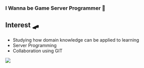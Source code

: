 

### I Wanna be Game Server Programmer 🚀

## Interest 🛹
- Studying how domain knowledge can be applied to learning
- Server Programming
- Collaboration using GIT

<a href="https://hits.seeyoufarm.com"/><img src="https://hits.seeyoufarm.com/api/count/incr/badge.svg?url=https%3A%2F%2Fgithub.com%2FParkHyeonJae"/></a>
